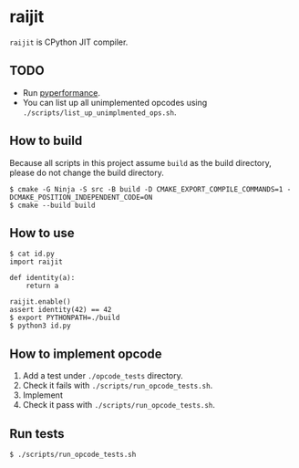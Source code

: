 # raijit
`raijit` is CPython JIT compiler.

## TODO
- Run [pyperformance](https://github.com/python/pyperformance).
- You can list up all unimplemented opcodes using `./scripts/list_up_unimplmented_ops.sh`.

## How to build
Because all scripts in this project assume `build` as the build directory, please do not change the build directory.
```console
$ cmake -G Ninja -S src -B build -D CMAKE_EXPORT_COMPILE_COMMANDS=1 -DCMAKE_POSITION_INDEPENDENT_CODE=ON
$ cmake --build build
```

## How to use
```
$ cat id.py
import raijit

def identity(a):
    return a

raijit.enable()
assert identity(42) == 42
$ export PYTHONPATH=./build
$ python3 id.py
```

## How to implement opcode
1. Add a test under `./opcode_tests` directory.
2. Check it fails with `./scripts/run_opcode_tests.sh`.
3. Implement
4. Check it pass with `./scripts/run_opcode_tests.sh`.

## Run tests
```console
$ ./scripts/run_opcode_tests.sh
```
